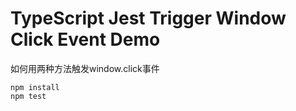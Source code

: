 TypeScript Jest Trigger Window Click Event Demo
===========================

如何用两种方法触发window.click事件

```
npm install
npm test
```
